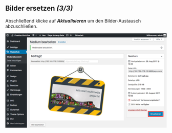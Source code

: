 ## Bilder ersetzen *(3/3)*

Abschließend klicke auf _**Aktualisieren**_ um den Bilder-Austausch abzuschließen.

![image](./assets/replace_3.jpg)
